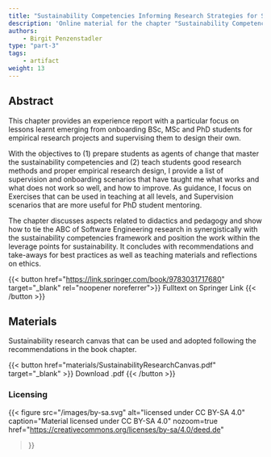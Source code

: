 ```yaml
---
title: "Sustainability Competencies Informing Research Strategies for Software Engineering: A Personal Experience Report"
description: 'Online material for the chapter "Sustainability Competencies Informing Research Strategies for Software Engineering: A Personal Experience Report"'
authors:
    - Birgit Penzenstadler
type: "part-3"
tags:
    - artifact
weight: 13
---
```


## Abstract

This chapter provides an experience report with a particular focus on lessons learnt emerging from onboarding BSc, MSc and PhD students for empirical research projects and supervising them to design their own.

With the objectives to (1) prepare students as agents of change that master the sustainability competencies and (2) teach students good research methods and proper empirical research design, I provide a list of supervision and onboarding scenarios that have taught me what works and what does not work so well, and how to improve. As guidance, I focus on Exercises that can be used in teaching at all levels, and Supervision scenarios that are more useful for PhD student mentoring.

The chapter discusses aspects related to didactics and pedagogy and show how to tie the ABC of Software Engineering research in synergistically with the sustainability competencies framework and position the work within the leverage points for sustainability. It concludes with recommendations and take-aways for best practices as well as teaching materials and reflections on ethics.

{{< button href="https://link.springer.com/book/9783031717680" target="_blank" rel="noopener noreferrer">}}
Fulltext on Springer Link
{{< /button >}}
## Materials

Sustainability research canvas that can be used and adopted following the recommendations in the book chapter.

{{< button href="materials/SustainabilityResearchCanvas.pdf" target="_blank" >}}
Download .pdf
{{< /button >}}

### Licensing

{{< figure
    src="/images/by-sa.svg"
    alt="licensed under CC BY-SA 4.0"
    caption="Material licensed under CC BY-SA 4.0"
    nozoom=true
    href="https://creativecommons.org/licenses/by-sa/4.0/deed.de"
>}}
